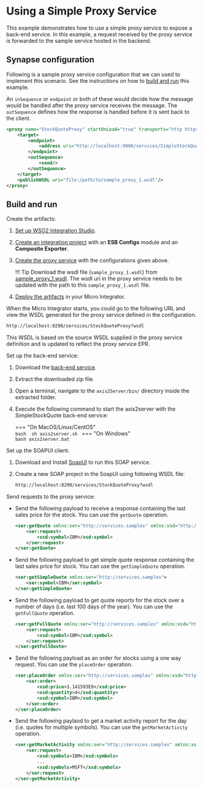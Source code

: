 # Using a Simple Proxy Service
This example demonstrates how to use a simple proxy service to expose a back-end service. In this example, a request received by the proxy service is forwarded to the sample service hosted in the backend.

## Synapse configuration
Following is a sample proxy service configuration that we can used to implement this scenario. See the instructions on how to [build and run](#build-and-run) this example.

An `inSequence` or `endpoint` or both of these would decide how the message would be handled after the proxy service receives the message. The
`outSequence` defines how the response is handled before it is sent back to the client.

```xml
<proxy name="StockQuoteProxy" startOnLoad="true" transports="http https" xmlns="http://ws.apache.org/ns/synapse">
    <target>
        <endpoint>
            <address uri="http://localhost:9000/services/SimpleStockQuoteService"/>
        </endpoint>
        <outSequence>
            <send/>
        </outSequence>
    </target>
    <publishWSDL uri="file:/path/to/sample_proxy_1.wsdl"/>
</proxy>
```

## Build and run

Create the artifacts:

1. [Set up WSO2 Integration Studio]({{base_path}}/develop/installing-wso2-integration-studio).
2. [Create an integration project]({{base_path}}/develop/create-integration-project) with an <b>ESB Configs</b> module and an <b>Composite Exporter</b>.
3. [Create the proxy service]({{base_path}}/develop/creating-artifacts/creating-a-proxy-service) with the configurations given above.

    !!! Tip
        Download the wsdl file (`sample_proxy_1.wsdl`) from [sample_proxy_1.wsdl](https://github.com/wso2-docs/WSO2_EI/blob/master/samples-protocol-switching/sample_proxy_1.wsdl).
        The wsdl uri in the proxy service needs to be updated with the path to this `sample_proxy_1.wsdl` file.

4. [Deploy the artifacts]({{base_path}}/develop/deploy-artifacts) in your Micro Integrator.

When the Micro Integrator starts, you could go to the following URL and view the WSDL generated for the proxy service defined in the configuration. 

```bash
http://localhost:8290/services/StockQuoteProxy?wsdl
```

This WSDL is based on the source WSDL supplied in the proxy service definition and is updated to reflect the proxy service EPR.

Set up the back-end service:

1. Download the [back-end service](https://github.com/wso2-docs/WSO2_EI/blob/master/Back-End-Service/axis2Server.zip).
2. Extract the downloaded zip file.
3. Open a terminal, navigate to the `axis2Server/bin/` directory inside the extracted folder.
4. Execute the following command to start the axis2server with the SimpleStockQuote back-end service:
      
    === "On MacOS/Linux/CentOS"    
          ```bash 
          sh axis2server.sh
          ```
    === "On Windows"              
          ```bash
          axis2server.bat
          ```

Set up the SOAPUI client. 

1. Download and Install [SoapUI](https://www.soapui.org/downloads/soapui.html) to run this SOAP service.
2. Create a new SOAP project in the SoapUI using following WSDL file:

   ```bash
   http://localhost:8290/services/StockQuoteProxy?wsdl
   ```
   
Send requests to the proxy service:

-   Send the following payload to receive a response containing the last sales price for the stock. You can 
use the `getQuote` operation.
       
    ```xml
    <ser:getQuote xmlns:ser="http://services.samples" xmlns:xsd="http://services.samples/xsd">
        <ser:request>
            <xsd:symbol>IBM</xsd:symbol>
        </ser:request>
    </ser:getQuote>
    ```

-   Send the following payload to get simple quote response containing the last sales price for stock. You can 
use the `getSimpleQuote` operation.

    ```xml
    <ser:getSimpleQuote xmlns:ser="http://services.samples">
        <ser:symbol>IBM</ser:symbol>
    </ser:getSimpleQuote>
    ```

-   Send the following payload to get quote reports for the stock over a number of days (i.e. last 100 days of the year). You can use the `getFullQuote` operation.

    ```xml
    <ser:getFullQuote xmlns:ser="http://services.samples" xmlns:xsd="http://services.samples/xsd">
        <ser:request>
            <xsd:symbol>IBM</xsd:symbol>
        </ser:request>
    </ser:getFullQuote>
    ```

-   Send the following payload as an order for stocks using a
    one way request. You can use the `placeOrder` operation.

    ```xml
    <ser:placeOrder xmlns:ser="http://services.samples" xmlns:xsd="http://services.samples/xsd">
        <ser:order>
            <xsd:price>3.141593E0</xsd:price>
            <xsd:quantity>4</xsd:quantity>
            <xsd:symbol>IBM</xsd:symbol>
        </ser:order>
    </ser:placeOrder>
    ```

-   Send the following paylaod to get a market activity report
    for the day (i.e. quotes for multiple symbols). You can use the `getMarketActivity` operation.

    ```xml
    <ser:getMarketActivity xmlns:ser="http://services.samples" xmlns:xsd="http://services.samples/xsd">
        <ser:request>
            <xsd:symbols>IBM</xsd:symbols>
            ...
            <xsd:symbols>MSFT</xsd:symbols>
        </ser:request>
    </ser:getMarketActivity>
    ```
